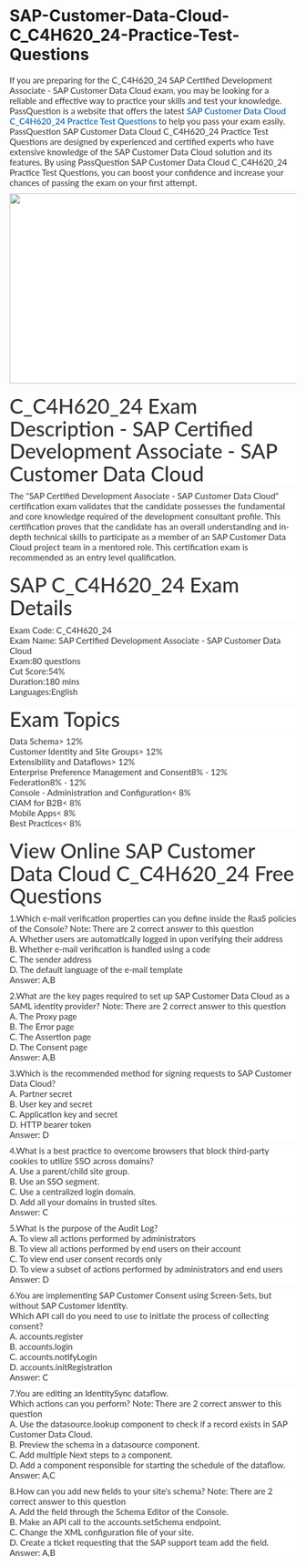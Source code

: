 # SAP-Customer-Data-Cloud-C_C4H620_24-Practice-Test-Questions
<p>
	<span style="font-size:12px;font-weight:normal;">
	<p style="box-sizing:border-box;margin-top:0px;margin-bottom:10px;color:#333333;font-family:Lato;font-size:15px;white-space:normal;background-color:#FFFFFF;">
		If you are preparing for the C_C4H620_24 SAP Certified Development Associate - SAP Customer Data Cloud exam, you may be looking for a reliable and effective way to practice your skills and test your knowledge. PassQuestion is a website that offers the latest&nbsp;<span style="box-sizing:border-box;font-weight:700;"><a href="https://www.passquestion.com/c_c4h620_24.html" style="box-sizing:border-box;background-color:transparent;color:#337AB7;text-decoration-line:none;">SAP Customer Data Cloud C_C4H620_24 Practice Test Questions</a></span>&nbsp;to help you pass your exam easily. PassQuestion SAP Customer Data Cloud C_C4H620_24 Practice Test Questions are designed by experienced and certified experts who have extensive knowledge of the SAP Customer Data Cloud solution and its features. By using PassQuestion SAP Customer Data Cloud C_C4H620_24 Practice Test Questions, you can boost your confidence and increase your chances of passing the exam on your first attempt.
	</p>
	<p style="box-sizing:border-box;margin-top:0px;margin-bottom:10px;color:#333333;font-family:Lato;font-size:15px;white-space:normal;background-color:#FFFFFF;">
		<img alt="" src="https://www.passquestion.com/uploads/pqcom/images/20230516/b40c6cbcf9ef641ca7e1dd1b38a9d6c1.png" style="box-sizing:border-box;vertical-align:middle;max-width:100%;height:334px;width:600px;" />
	</p>
	<h1 style="box-sizing:border-box;margin:20px 0px 10px;font-size:36px;font-family:Lato;font-weight:500;line-height:1.1;color:#333333;white-space:normal;background-color:#FFFFFF;">
		C_C4H620_24 Exam Description - SAP Certified Development Associate - SAP Customer Data Cloud
	</h1>
	<p style="box-sizing:border-box;margin-top:0px;margin-bottom:10px;color:#333333;font-family:Lato;font-size:15px;white-space:normal;background-color:#FFFFFF;">
		The "SAP Certified Development Associate - SAP Customer Data Cloud" certification exam validates that the candidate possesses the fundamental and core knowledge required of the development consultant profile. This certification proves that the candidate has an overall understanding and in‐depth technical skills to participate as a member of an SAP Customer Data Cloud project team in a mentored role. This certification exam is recommended as an entry level qualification.
	</p>
	<h1 style="box-sizing:border-box;margin:20px 0px 10px;font-size:36px;font-family:Lato;font-weight:500;line-height:1.1;color:#333333;white-space:normal;background-color:#FFFFFF;">
		SAP C_C4H620_24 Exam Details
	</h1>
	<p style="box-sizing:border-box;margin-top:0px;margin-bottom:10px;color:#333333;font-family:Lato;font-size:15px;white-space:normal;background-color:#FFFFFF;">
		Exam Code: C_C4H620_24<br style="box-sizing:border-box;" />
Exam Name: SAP Certified Development Associate - SAP Customer Data Cloud<br style="box-sizing:border-box;" />
Exam:80 questions<br style="box-sizing:border-box;" />
Cut Score:54%<br style="box-sizing:border-box;" />
Duration:180 mins<br style="box-sizing:border-box;" />
Languages:English
	</p>
	<h1 style="box-sizing:border-box;margin:20px 0px 10px;font-size:36px;font-family:Lato;font-weight:500;line-height:1.1;color:#333333;white-space:normal;background-color:#FFFFFF;">
		Exam Topics
	</h1>
	<p style="box-sizing:border-box;margin-top:0px;margin-bottom:10px;color:#333333;font-family:Lato;font-size:15px;white-space:normal;background-color:#FFFFFF;">
		Data Schema&gt; 12%<br style="box-sizing:border-box;" />
Customer Identity and Site Groups&gt; 12%<br style="box-sizing:border-box;" />
Extensibility and Dataflows&gt; 12%<br style="box-sizing:border-box;" />
Enterprise Preference Management and Consent8% - 12%<br style="box-sizing:border-box;" />
Federation8% - 12%<br style="box-sizing:border-box;" />
Console - Administration and Configuration&lt; 8%<br style="box-sizing:border-box;" />
CIAM for B2B&lt; 8%<br style="box-sizing:border-box;" />
Mobile Apps&lt; 8%<br style="box-sizing:border-box;" />
Best Practices&lt; 8%
	</p>
	<h1 style="box-sizing:border-box;margin:20px 0px 10px;font-size:36px;font-family:Lato;font-weight:500;line-height:1.1;color:#333333;white-space:normal;background-color:#FFFFFF;">
		View Online SAP Customer Data Cloud C_C4H620_24 Free Questions
	</h1>
	<p style="box-sizing:border-box;margin-top:0px;margin-bottom:10px;color:#333333;font-family:Lato;font-size:15px;white-space:normal;background-color:#FFFFFF;">
		1.Which e-mail verification properties can you define inside the RaaS policies of the Console? Note: There are 2 correct answer to this question<br style="box-sizing:border-box;" />
A. Whether users are automatically logged in upon verifying their address<br style="box-sizing:border-box;" />
B. Whether e-mail verification is handled using a code<br style="box-sizing:border-box;" />
C. The sender address<br style="box-sizing:border-box;" />
D. The default language of the e-mail template<br style="box-sizing:border-box;" />
Answer: A,B
	</p>
	<p style="box-sizing:border-box;margin-top:0px;margin-bottom:10px;color:#333333;font-family:Lato;font-size:15px;white-space:normal;background-color:#FFFFFF;">
		2.What are the key pages required to set up SAP Customer Data Cloud as a SAML identity provider? Note: There are 2 correct answer to this question<br style="box-sizing:border-box;" />
A. The Proxy page<br style="box-sizing:border-box;" />
B. The Error page<br style="box-sizing:border-box;" />
C. The Assertion page<br style="box-sizing:border-box;" />
D. The Consent page<br style="box-sizing:border-box;" />
Answer: A,B
	</p>
	<p style="box-sizing:border-box;margin-top:0px;margin-bottom:10px;color:#333333;font-family:Lato;font-size:15px;white-space:normal;background-color:#FFFFFF;">
		3.Which is the recommended method for signing requests to SAP Customer Data Cloud?<br style="box-sizing:border-box;" />
A. Partner secret<br style="box-sizing:border-box;" />
B. User key and secret<br style="box-sizing:border-box;" />
C. Application key and secret<br style="box-sizing:border-box;" />
D. HTTP bearer token<br style="box-sizing:border-box;" />
Answer: D
	</p>
	<p style="box-sizing:border-box;margin-top:0px;margin-bottom:10px;color:#333333;font-family:Lato;font-size:15px;white-space:normal;background-color:#FFFFFF;">
		4.What is a best practice to overcome browsers that block third-party cookies to utilize SSO across domains?<br style="box-sizing:border-box;" />
A. Use a parent/child site group.<br style="box-sizing:border-box;" />
B. Use an SSO segment.<br style="box-sizing:border-box;" />
C. Use a centralized login domain.<br style="box-sizing:border-box;" />
D. Add all your domains in trusted sites.<br style="box-sizing:border-box;" />
Answer: C
	</p>
	<p style="box-sizing:border-box;margin-top:0px;margin-bottom:10px;color:#333333;font-family:Lato;font-size:15px;white-space:normal;background-color:#FFFFFF;">
		5.What is the purpose of the Audit Log?<br style="box-sizing:border-box;" />
A. To view all actions performed by administrators<br style="box-sizing:border-box;" />
B. To view all actions performed by end users on their account<br style="box-sizing:border-box;" />
C. To view end user consent records only<br style="box-sizing:border-box;" />
D. To view a subset of actions performed by administrators and end users<br style="box-sizing:border-box;" />
Answer: D
	</p>
	<p style="box-sizing:border-box;margin-top:0px;margin-bottom:10px;color:#333333;font-family:Lato;font-size:15px;white-space:normal;background-color:#FFFFFF;">
		6.You are implementing SAP Customer Consent using Screen-Sets, but without SAP Customer Identity.<br style="box-sizing:border-box;" />
Which API call do you need to use to initiate the process of collecting consent?<br style="box-sizing:border-box;" />
A. accounts.register<br style="box-sizing:border-box;" />
B. accounts.login<br style="box-sizing:border-box;" />
C. accounts.notifyLogin<br style="box-sizing:border-box;" />
D. accounts.initRegistration<br style="box-sizing:border-box;" />
Answer: C
	</p>
	<p style="box-sizing:border-box;margin-top:0px;margin-bottom:10px;color:#333333;font-family:Lato;font-size:15px;white-space:normal;background-color:#FFFFFF;">
		7.You are editing an IdentitySync dataflow.<br style="box-sizing:border-box;" />
Which actions can you perform? Note: There are 2 correct answer to this question<br style="box-sizing:border-box;" />
A. Use the datasource.lookup component to check if a record exists in SAP Customer Data Cloud.<br style="box-sizing:border-box;" />
B. Preview the schema in a datasource component.<br style="box-sizing:border-box;" />
C. Add multiple Next steps to a component.<br style="box-sizing:border-box;" />
D. Add a component responsible for starting the schedule of the dataflow.<br style="box-sizing:border-box;" />
Answer: A,C
	</p>
	<p style="box-sizing:border-box;margin-top:0px;margin-bottom:10px;color:#333333;font-family:Lato;font-size:15px;white-space:normal;background-color:#FFFFFF;">
		8.How can you add new fields to your site's schema? Note: There are 2 correct answer to this question<br style="box-sizing:border-box;" />
A. Add the field through the Schema Editor of the Console.<br style="box-sizing:border-box;" />
B. Make an API call to the accounts.setSchema endpoint.<br style="box-sizing:border-box;" />
C. Change the XML configuration file of your site.<br style="box-sizing:border-box;" />
D. Create a ticket requesting that the SAP support team add the field.<br style="box-sizing:border-box;" />
Answer: A,B
	</p>
</span>
</p>
<span style="white-space:normal;"></span>
